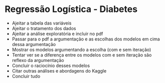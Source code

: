 # Regressão Logística - Diabetes

- Ajeitar a tabela das variáveis
- Ajeitar o tratamento dos dados
- Ajeitar a análise exploratória e incluir no pdf
- Passar para o pdf a argumentação e as escolhas dos modelos em cima dessa argumentação
- Mostrar os modelos argumentando a escolha (com e sem iteração)
- Tentar ver se a diferença entre os modelos com e sem iteração são reflexo da argumentação
- Concluir o raciocínio desses modelos
- Citar outras análises e abordagens do Kaggle
- Concluir tudo
